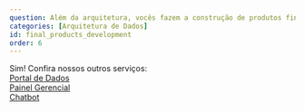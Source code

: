 ```yaml
---
question: Além da arquitetura, vocês fazem a construção de produtos finais, como aplicações, sites ou chatbots?
categories: [Arquitetura de Dados]
id: final_products_development
order: 6
---
```


Sim! Confira nossos outros serviços:\
[Portal de Dados](#portal-de-dados)\
[Painel Gerencial](#painel-gerencial)\
[Chatbot](#chatbot)